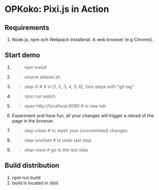 # OPKoko: Pixi.js in Action

## Requirements
1. Node.js, npm och Webpack installerat. A web browser (e.g Chrome).

## Start demo
1. > npm install
2. > source aliases.sh
3. > step-X # X in [1, 2, 3, 4, 5, 6], lists steps with "git tag"
4. > npm run watch
5. > open http://localhost:8080 # in new tab
6. Experiment and have fun, all your changes will trigger a reload of the page in the browser.
7. > step-clean # to stash your (uncommited) changes.
8. > step-unclean # to undo last step.
9. > step-reset # go to the last step

## Build distribution
1. npm run build
2. build is located in /dist
